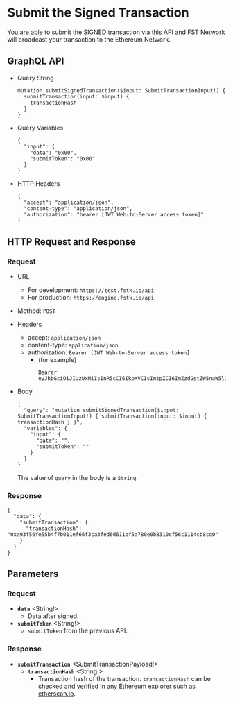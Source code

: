 
# Submit the Signed Transaction
You are able to submit the SIGNED transaction via this API and FST Network will broadcast your transaction to the Ethereum Network.

## GraphQL API

- Query String
  ```
  mutation submitSignedTransaction($input: SubmitTransactionInput!) {
    submitTransaction(input: $input) {
      transactionHash
    }
  } 
  ```
- Query Variables
    ```
    {
      "input": {
        "data": "0x00",
        "submitToken": "0x00"
      }
    }
    ```

- HTTP Headers 
  ```
  {
    "accept": "application/json",
    "content-type": "application/json",
    "authorization": "bearer [JWT Web-to-Server access token]"
  }
  ```

## HTTP Request and Response
### Request

- URL
  - For development: `https://test.fstk.io/api`
  - For production: `https://engine.fstk.io/api`

- Method: `POST`

- Headers
  - accept: `application/json`
  - content-type: `application/json` 
  - authorization: `Bearer [JWT Web-to-Server access token]`
    - (for example)
      ```
      Bearer eyJhbGciOiJIUzUxMiIsInR5cCI6IkpXVCIsImtpZCI6ImZzdGstZW5naW5lIn0.eyJ1aWQiOiLDr1xiw73Ch8KDSFx1MDAxMcOowo5awrvCqsOAXHUwMDAywrwmIiwiaWF0IjoxNTM4NzA5MDM2LCJleHAiOjE1Mzg3OTU0MzYsImF1ZCI6InVybjpmc3RrOmVuZ2luZSIsImlzcyI6InVybjpmc3RrOmVuZ2luZSIsInN1YiI6InVybjpmc3RrOmVuZ2luZTphY2Nlc3NfdG9rZW4ifQ.msJZ61FHIkKtjUpDs4sx1Kk1rb9vdhus3ntUDj6rHNmsygiHTgOEMQFJMtVqtWqkNgrtRgGpngq8Rf47xTT53g
      ```

- Body
  ``` 
  { 
    "query": "mutation submitSignedTransaction($input: SubmitTransactionInput!) { submitTransaction(input: $input) { transactionHash } }",
    "variables": {
      "input": {
        "data": "",
        "submitToken": ""
      }
    }
  }
  ```
  
  The value of `query` in the body is a `String`. 
  

### Response
```
{
  "data": {
    "submitTransaction": {
      "transactionHash": "0xa93f56fe55b4f7b011ef66f3ca3fed6d611bf5a780e0b8310cf56c1114cb8cc0"
    }
  }
}
```

## Parameters
### Request 
- **`data`** \<String!>
  - Data after signed.
- **`submitToken`** \<String!>
  - `submitToken` from the previous API.

### Response
- **`submitTransaction`** \<SubmitTransactionPayload!>
  - **`transactionHash`** \<String!>
    - Transaction hash of the transaction. `transactionHash` can be checked and verified in any Ethereum explorer such as [etherscan.io](https://etherscan.io).
